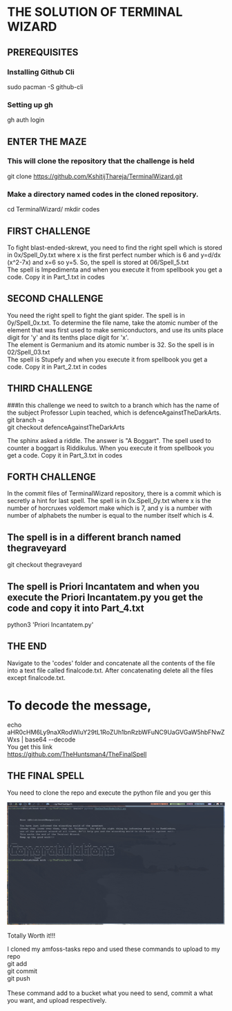 # THE SOLUTION OF TERMINAL WIZARD

## PREREQUISITES

### Installing Github Cli
sudo pacman -S github-cli

### Setting up gh
gh auth login 

## ENTER THE MAZE

### This will clone the repository that the challenge is held
git clone https://github.com/KshitijThareja/TerminalWizard.git

### Make a directory named codes in the cloned repository.
cd TerminalWizard/
mkdir codes

## FIRST CHALLENGE
To fight blast-ended-skrewt, you need to find the right spell which is stored in 0x/Spell_0y.txt where x is the first perfect number which is 6 and y=d/dx (x^2-7x) and x=6 so y=5. So, the spell is stored at 06/Spell_5.txt<br>
The spell is Impedimenta and when you execute it from spellbook you get a code. Copy it in Part_1.txt in codes

## SECOND CHALLENGE
You need the right spell to fight the giant spider. The spell is in 0y/Spell_0x.txt. To determine the file name, take the atomic number of the element that was first used to make semiconductors, and use its units place digit for 'y' and its tenths place digit for 'x'.<br>
The element is Germanium and its atomic number is 32. So the spell is in 02/Spell_03.txt<br>
The spell is Stupefy and when you execute it from spellbook you get a code. Copy it in Part_2.txt in codes

## THIRD CHALLENGE

###In this challenge we need to switch to a branch which has the name of the subject Professor Lupin teached, which is defenceAgainstTheDarkArts.
git branch -a<br>
git checkout defenceAgainstTheDarkArts<br>

The sphinx asked a riddle. The answer is "A Boggart". The spell used to counter a boggart is Riddikulus. When you execute it from spellbook you get a code. Copy it in Part_3.txt in codes

## FORTH CHALLENGE
In the commit files of TerminalWizard repository, there is a commit which is secretly a hint for last spell. The spell is in 0x.Spell_0y.txt where x is the number of horcruxes voldemort make which is 7, and y is a number with number of alphabets the number is equal to the number itself which is 4.<br>

## The spell is in a different branch named thegraveyard
git checkout thegraveyard<br>
## The spell is Priori Incantatem and when you execute the Priori Incantatem.py you get the code and copy it into Part_4.txt
python3 'Priori Incantatem.py'

## THE END

Navigate to the 'codes' folder and concatenate all the contents of the file into a text file called finalcode.txt. After concatenating delete all the files except finalcode.txt.<br>

# To decode the message,
echo aHR0cHM6Ly9naXRodWIuY29tL1RoZUh1bnRzbWFuNC9UaGVGaW5hbFNwZWxs | base64 --decode <br>
You get this link <br>
https://github.com/TheHuntsman4/TheFinalSpell

## THE FINAL SPELL

 You need to clone the repo and execute the python file and you ger this <br>

![Alt text](https://github.com/HrishikeshSNamputiri/amfoss-tasks/blob/main/Task-01/champion.png) <br>

Totally Worth it!!! <br>

I cloned my amfoss-tasks repo and used these commands to upload to my repo<br>
git add <file path> <br>
git commit <br> 
git push <br>
<br>
These command add to a bucket what you need to send, commit a what you want, and upload respectively.

